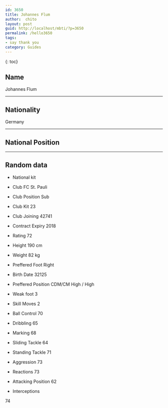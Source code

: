 ```yaml
---
id: 3650
title: Johannes Flum
author:  chito 
layout: post
guid: http://localhost/mbti/?p=3650
permalink: /hello3650
tags:
- say thank you
category: Guides
---
```



{: toc}


## Name  
Johannes Flum 

* * *

## Nationality  
Germany 

* * *

## National Position 

* * *

## Random data 

  * National kit 
  * Club 
FC St. Pauli 

  * Club Position 
Sub 

  * Club Kit 
23 

  * Club Joining 
42741 

  * Contract Expiry 
2018 

  * Rating 
72 

  * Height 
190 cm 

  * Weight 
82 kg 

  * Preffered Foot 
Right 

  * Birth Date 
32125 

  * Preffered Position 
CDM/CM High / High 

  * Weak foot 
3 

  * Skill Moves 
2 

  * Ball Control 
70 

  * Dribbling 
65 

  * Marking 
68 

  * Sliding Tackle 
64 

  * Standing Tackle 
71 

  * Aggression 
73 

  * Reactions 
73 

  * Attacking Position 
62 

  * Interceptions 

74</ul>